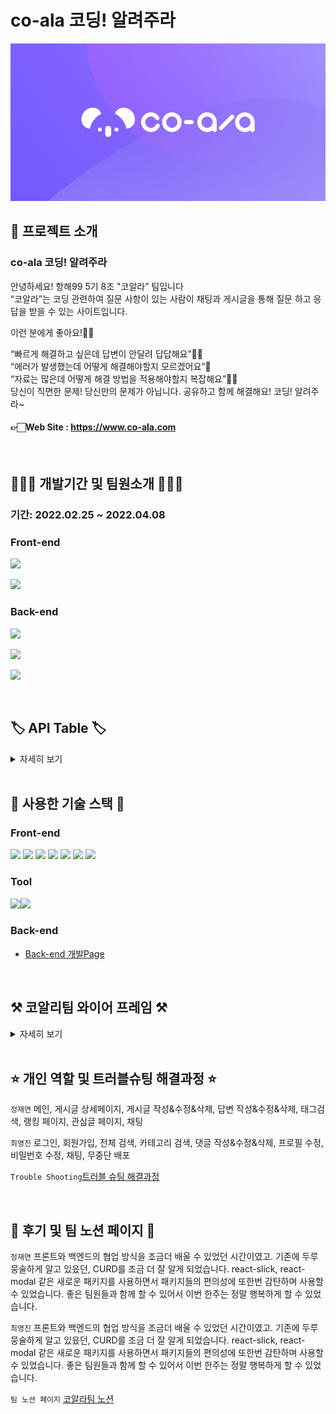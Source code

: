 # co-ala 코딩! 알려주라

![logo](/public/og_img.png)
</br>

## 🤷 프로젝트 소개

### co-ala 코딩! 알려주라

안녕하세요! 항해99 5기 8조 "코알라” 팀입니다<br/>
“코알라”는 코딩 관련하여 질문 사항이 있는 사람이 채팅과 게시글을 통해 질문 하고 응답을 받을 수 있는 사이트입니다.

이런 분에게 좋아요!👍🏻<br/>

“빠르게 해결하고 싶은데 답변이 안달려 답답해요”😮‍💨<br/>
“에러가 발생했는데 어떻게 해결해야할지 모르겠어요”🥲<br/>
“자료는 많은데 어떻게 해결 방법을 적용해야할지 복잡해요”😵‍💫<br/>
당신이 직면한 문제! 당신만의 문제가 아닙니다. 공유하고 함께 해결해요! 코딩! 알려주라~<br/>

#### 👉🏻Web Site : https://www.co-ala.com

</br>

<!-- ## 🎥 시연 영상

[![Hnet-image](https://cdn.notefolio.net/img/d6/3f/d63fc54819cd3fb0c319021e2e7cd6bfee951e8ce2db9e948bd828f538272da6_v1.jpg)](https://www.youtube.com/watch?v=FKEtQQn_JbE)<br>
이미지를 클릭하시면 유튜브 영상으로 이동됩니다. -->

## 👩🏻‍💻 개발기간 및 팀원소개 🧑🏻‍💻

### 기간: 2022.02.25 ~ 2022.04.08

### Front-end

<p><a href="https://github.com/zeze88" target="_blank"><img width="150"  src="https://user-images.githubusercontent.com/93499244/162171992-47a626ce-3856-4fae-9d05-045d2f6f9ebb.svg"/></a></p>
<p><a href="https://github.com/cyjin463" target="_blank"><img width="150"  src="https://user-images.githubusercontent.com/93499244/162171379-246ed4d8-2bfb-4ef8-8498-caa79622d792.svg"/></a></p>
  
### Back-end
<p><a href="https://github.com/Livelyoneweek" target="_blank"><img width="150"  src="https://user-images.githubusercontent.com/93499244/162172511-809a848d-db93-4020-81fc-7fffbfc8acb5.svg"/></a></p>
<p><a href="https://github.com/kyungwoon" target="_blank"><img width="150"  src="https://user-images.githubusercontent.com/93499244/162172506-1239cfb0-da08-4532-b2b2-5769a8982d9e.svg"/></a></p>
<p><a href="https://github.com/P-jeong-hee" target="_blank"><img width="150"  src="https://user-images.githubusercontent.com/93499244/162172494-fa9b6bdd-f337-4e15-9d11-0cb824ae4932.svg"/></a></p>
</br>

## 🏷 API Table 🏷

<details>
 <summary>자세히 보기</summary>
https://www.notion.so/b07e51cc05fc474f92c3566b22c3062d?v=c2b170bc7a294ee9bd1a1a438167e0e1
 </details>

<br/>

## 🔨 사용한 기술 스택 🔨

### Front-end

<img src="https://img.shields.io/badge/javascript-F7DF1E?style=for-the-badge&logo=javascript&logoColor=white"> <img src="https://img.shields.io/badge/react-61DAFB?style=for-the-badge&logo=react&logoColor=white"> <img src="https://img.shields.io/badge/Redux-764ABC?style=for-the-badge&logo=Redux&logoColor=white"> <img src="https://img.shields.io/badge/css-1572B6?style=for-the-badge&logo=css3&logoColor=white"> <img src="https://img.shields.io/badge/styled components-DB7093?style=for-the-badge&logo=styled-components&logoColor=white"> <img src="https://img.shields.io/badge/aws-232F3E?style=for-the-badge&logo=Amazon AWS&logoColor=white"> <img src="https://img.shields.io/badge/Axios-181717?style=for-the-badge&logo=github&logoColor=white">

### Tool

<img src="https://img.shields.io/badge/github-181717?style=for-the-badge&logo=github&logoColor=white"><img src="https://img.shields.io/badge/git-F05032?style=for-the-badge&logo=git&logoColor=white">

### Back-end

- [Back-end 개발Page](https://github.com/Livelyoneweek/COala.git)

<br>

## ⚒️ 코알리팀 와이어 프레임 ⚒️

<details>
 <summary>자세히 보기</summary>s
https://www.notion.so/e6c80925727742cf9e20dfacd0b8a9e1
 </details>

<br>

## ⭐️ 개인 역할 및 트러블슈팅 해결과정 ⭐️

<code>정재연</code> 메인, 게시글 상세페이지, 게시글 작성&수정&삭제, 답변 작성&수정&삭제, 태그검색, 랭킹 페이지, 관심글 페이지, 채팅

<code>최영진</code> 로그인, 회원가입, 전체 검색, 카테고리 검색, 댓글 작성&수정&삭제, 프로필 수정,비밀번호 수정, 채팅, 무중단 배포

<code>Trouble Shooting</code>[트러블 슈팅 해결과정](https://www.notion.so/5-8-28217e32bae849a5bc95389ed1d5dd73)

</br>

## 🌟 후기 및 팀 노션 페이지 🌟

<code>정재연</code> 프론트와 백엔드의 협업 방식을 조금더 배울 수 있었던 시간이였고. 기존에 두루뭉술하게 알고 있읐던, CURD를 조금 더 잘 알게 되었습니다.
react-slick, react-modal 같은 새로운 패키지를 사용하면서 패키지들의 편의성에 또한번 감탄하며 사용할 수 있었습니다.
좋은 팀원들과 함께 할 수 있어서 이번 한주는 정말 행복하게 할 수 있었습니다.

<code>최영진</code> 프론트와 백엔드의 협업 방식을 조금더 배울 수 있었던 시간이였고. 기존에 두루뭉술하게 알고 있읐던, CURD를 조금 더 잘 알게 되었습니다.
react-slick, react-modal 같은 새로운 패키지를 사용하면서 패키지들의 편의성에 또한번 감탄하며 사용할 수 있었습니다.
좋은 팀원들과 함께 할 수 있어서 이번 한주는 정말 행복하게 할 수 있었습니다.

<code>팀 노션 페이지</code> [코알라팀 노션](https://www.notion.so/5-8-28217e32bae849a5bc95389ed1d5dd73)
